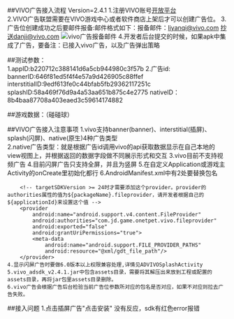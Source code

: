 ##VIVO广告接入流程   Version=2.4.1
	1.注册VIVO账号[开放平台](https://developer.vivo.com.cn/)   
	2.VIVO广告联盟需要在VIVO游戏中心或者软件商店上架后才可以创建广告位。 
	3.广告位创建成功之后要邮件报备:邮件格式如下：报备邮件：liyanqi@vivo.com 抄送danji@vivo.com
![vivo广告报备邮件](https://i.imgur.com/bpO4jkC.png) 
	4.开发者后台提交的时候，如果apk中集成了广告，要备注：已接入vivo广告，以及广告弹出策略
	

##测试参数：  
	1.appID:b220712c388141d6a5cb944980c3f57b
	2.广告id:
		bannerID:646f81ed5f4f4e57a9d426905c88ffef
		interstitialID:9edf613fe0c44bfab5fb29362117251c
		splashID:58a469f76d9a4a53aa651b875c4e2775
		nativeID：8b4baa87708a403eaed3c59614174882

##游戏数据：（碰碰球）	
	


##VIVO广告接入注意事项
	1.vivo支持banner(banner)、interstitial(插屏)、splash(闪屏)、native(原生)4种广告类型  
	2.native广告类型：就是根据广告id调用vivo的api获取数据显示在自己本地的view视图上，并根据返回的数据字段做不同展示形式和交互
	3.vivo目前不支持视频广告
	4.目前闪屏广告只支持全屏，并且为竖屏
	5.在自定义Application或游戏主Activity的onCreate里初始化都行
	6.AndroidManifest.xml中有2处要替换包名  
		<!--如果targetSdkVersion设置值>=24，则需要添加provider申明，否则不需要添加，注意需要替换包名-->
        <provider
            android:name="com.baidu.mobads.openad.FileProvider"
            android:authorities="com.jd.game.onetpet.vivo.bd.provider"
            android:exported="false"
            android:grantUriPermissions="true">
            <meta-data
                android:name="android.support.FILE_PROVIDER_PATHS"
                android:resource="@xml/bd_file_paths"/>
        </provider>  
		
        <!-- targetSDKVersion >= 24时才需要添加这个provider。provider的authorities属性的值为${packageName}.fileprovider，请开发者根据自己的${applicationId}来设置这个值 -->
        <provider
            android:name="android.support.v4.content.FileProvider"
            android:authorities="com.jd.game.onetpet.vivo.fileprovider"
            android:exported="false"
            android:grantUriPermissions="true">
            <meta-data
                android:name="android.support.FILE_PROVIDER_PATHS"
                android:resource="@xml/gdt_file_path"/>
        </provider>
	4.显示闪屏广告时要做6.0版本以上权限兼容处理,详情见ADVIVOSplashActivity 
	5.vivo_adsdk_v2.4.1.jar中包含assets目录，需要将其解压出来放到工程或配置的assets目录，再将jar包里assets目录删除。   
	6.vivo广告会根据广告后台检验当前广告位参数所对应的包名是否对应，如果不对应则拉去广告失败。


##接入问题
	1.点击插屏广告"点击安装" 没有反应，sdk有红色error报错
